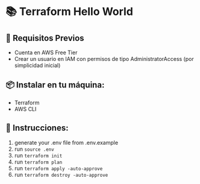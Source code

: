 # 📚 Terraform Hello World

## 🔧 Requisitos Previos
- Cuenta en AWS Free Tier
- Crear un usuario en IAM con permisos de tipo AdministratorAccess (por simplicidad inicial)

## 📦 Instalar en tu máquina:
- Terraform
- AWS CLI

## 📝 Instrucciones:
1. generate your .env file from .env.example
2. run `source .env`
3. run `terraform init`
4. run `terraform plan`
5. run `terraform apply -auto-approve`
6. run `terraform destroy -auto-approve`